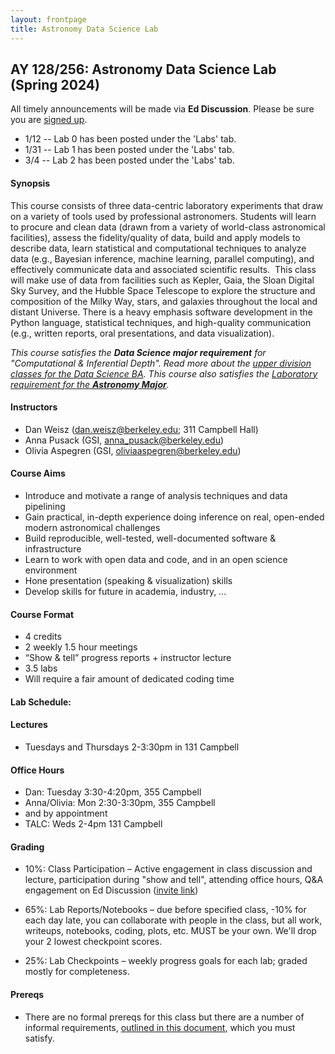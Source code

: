 ```yaml
---
layout: frontpage
title: Astronomy Data Science Lab
---
```


## AY 128/256: Astronomy Data Science Lab (Spring 2024)

<!--
<div class="alert alert-primary" role="alert">

Interested in taking this class? You should read the <a href="https://ucb-datalab.github.io/pages/prereq.html">Prereqs</a> page carefully to make sure you'll be a good fit.<br/>
</div>
-->


<div class="alert alert-info" role="alert">
 All timely announcements will be made via <b>Ed Discussion</b>. Please be sure you are <a href="https://edstem.org/us/join/KkbnbJ" alt="Ed Discussion">signed up</a>.
</div>

<div class="alert alert-primary" role="alert">
<ul>
<li>1/12 -- Lab 0 has been posted under the 'Labs' tab.</li>
<li>1/31 -- Lab 1 has been posted under the 'Labs' tab.</li>
<li>3/4 -- Lab 2 has been posted under the 'Labs' tab.</li>
</ul>
</div>
<!--
</ul>
</div> -->

#### Synopsis

This course consists of three data-centric laboratory experiments that draw on a variety of tools used by professional astronomers. Students will learn to procure and clean data (drawn from a variety of world-class astronomical facilities), assess the fidelity/quality of data, build and apply models to describe data, learn statistical and computational techniques to analyze data (e.g., Bayesian inference, machine learning, parallel computing), and effectively communicate data and associated scientific results.  This class will make use of data from facilities such as Kepler, Gaia, the Sloan Digital Sky Survey, and the Hubble Space Telescope to explore the structure and composition of the Milky Way, stars, and galaxies throughout the local and distant Universe. There is a heavy emphasis software development in the Python language, statistical techniques, and high-quality communication (e.g., written reports, oral presentations, and data visualization). 


<i>This course satisfies the <b>Data Science major requirement</b> for "Computational & Inferential Depth". Read more about the <a href="https://data.berkeley.edu/degrees/data-science-ba/upper-division">upper division classes for the Data Science BA</a>. This course also satisfies the <a href="https://astro.berkeley.edu/programs/undergraduate-program/astrophysics-major">Laboratory requirement for the <b>Astronomy Major</b></a>.</i>


#### Instructors

* Dan Weisz (dan.weisz@berkeley.edu; 311 Campbell Hall)
* Anna Pusack (GSI, anna_pusack@berkeley.edu)
* Olivia Aspegren (GSI, oliviaaspegren@berkeley.edu)


#### Course Aims

* Introduce and motivate a range of analysis techniques and data pipelining
* Gain practical, in-depth experience doing inference on real, open-ended modern astronomical challenges
* Build reproducible, well-tested, well-documented software & infrastructure
* Learn to work with open data and code, and in an open science environment
* Hone presentation (speaking & visualization) skills
* Develop skills for future in academia, industry, ...


#### Course Format

* 4 credits
* 2 weekly 1.5 hour meetings
* “Show & tell” progress reports + instructor lecture
* 3.5 labs
* Will require a fair amount of dedicated coding time
<!-- * Grads will do more in-depth labs with a higher expectation for rigor -->

#### Lab Schedule:

<!--
* Lab 0 (Clusters) — Assigned: Weds 8/24, Due: Fri 9/9
* Lab 1 (Variable Stars & Dust) — Assigned: Mon 9/12, Due: Fri 9/30
* Lab 2 (Stellar Spectra) — Assigned: Mon 10/10, Due Fri 11/4
* Lab 3 (Galaxy Classification) — Assigned: Mon 11/7, Due Fri 12/9
-->
 

#### Lectures

* Tuesdays and Thursdays 2-3:30pm in 131 Campbell



#### Office Hours

* Dan: Tuesday 3:30-4:20pm, 355 Campbell
* Anna/Olivia: Mon 2:30-3:30pm, 355 Campbell
* and by appointment
* TALC: Weds 2-4pm 131 Campbell

<!--
On lab-due weeks, GSIs will hold office hours:
* Mon 5-6p, Campbell 131
* Thu 7:30 - 8:30p, Campbell 131
-->


#### Grading

 * 10%: Class Participation – Active engagement in class discussion and lecture, participation during "show and tell", attending office hours, Q&A engagement on Ed Discussion (<a href="https://edstem.org/us/join/KkbnbJ">invite link</a>)
 
 * 65%: Lab Reports/Notebooks – due before specified class, -10% for each day late, you can collaborate with people in the class, but all work, writeups, notebooks, coding, plots, etc. MUST be your own. We'll drop your 2 lowest checkpoint scores.

 * 25%: Lab Checkpoints – weekly progress goals for each lab; graded mostly for completeness.


#### Prereqs

* There are no formal prereqs for this class but there are a number of informal requirements, [outlined in this document](https://ucb-datalab.github.io/pages/prereq.html), which you must satisfy.

